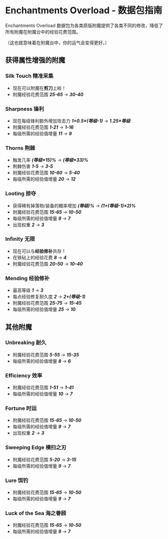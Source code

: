 
# Enchantments Overload - 数据包指南
Enchantments Overload 数据包为各类原版附魔提供了各类不同的修改，降低了所有附魔在附魔台中的经验花费范围。

（这也就意味着在附魔台中，你的运气会变得更好。）

## 获得属性增强的附魔

### Silk Touch 精准采集
- 现在可以附魔在**剪刀**上啦！  
- 附魔经验花费范围 ***25-65*** → ***30-40***

### Sharpness 锋利
- 现在每级锋利额外增加攻击力 ***1+0.5×(等级-1)*** → ***1.25×等级*** 
- 附魔经验花费范围 ***1-21*** → ***1-16***
- 每级所需的经验值增量 ***11*** → ***9***

### Thorns 荆棘
- 触发几率 ***(等级×15)%*** → ***(等级×33)%***
- 荆棘伤害 ***1-5*** → ***3-5***
- 附魔经验花费范围 ***10-60*** → ***5-40***
- 每级所需的经验值增量 ***20*** → ***12***

### Looting 掠夺
- 获得稀有掉落物/装备的概率增加 ***(等级)%*** → ***(1+(等级-1)×2)%***
- 附魔经验花费范围 ***15-65*** → ***10-50***
- 每级所需的经验值增量 ***9*** → ***7***
- 出现权重 ***2*** → ***3***

### Infinity 无限
- 现在可以与**经验修补**共存！
- 在铁砧上的经验花费 ***8*** → ***4***
- 附魔经验花费范围 ***20-50*** → ***10-40***

### Mending 经验修补
- 最高等级 ***1*** → ***3***
- 每点经验修复耐久度 ***2*** → ***2+(等级-1)*** 
- 附魔经验花费范围 ***25-75*** → ***15-45*** 
- 每级所需的经验值增量 ***25*** → ***10***



## 其他附魔

### Unbreaking 耐久
- 附魔经验花费范围 ***5-55*** → ***15-35***
- 每级所需的经验值增量 ***8*** → ***6***

### Efficiency 效率
- 附魔经验花费范围 ***1-51*** → ***1-41***
- 每级所需的经验值增量 ***10*** → ***7***

### Fortune 时运
- 附魔经验花费范围 ***15-65*** → ***10-50***
- 每级所需的经验值增量 ***9*** → ***7***
- 出现权重 ***2*** → ***3***

### Sweeping Edge 横扫之刃
- 附魔经验花费范围 ***5-20*** → ***3-15***
- 每级所需的经验值增量 ***9*** → ***7***

### Lure 饵钓
- 附魔经验花费范围 ***15-65*** → ***10-50***
- 每级所需的经验值增量 ***9*** → ***7***

### Luck of the Sea 海之眷顾
- 附魔经验花费范围 ***15-65*** → ***10-50***
- 每级所需的经验值增量 ***9*** → ***7***
